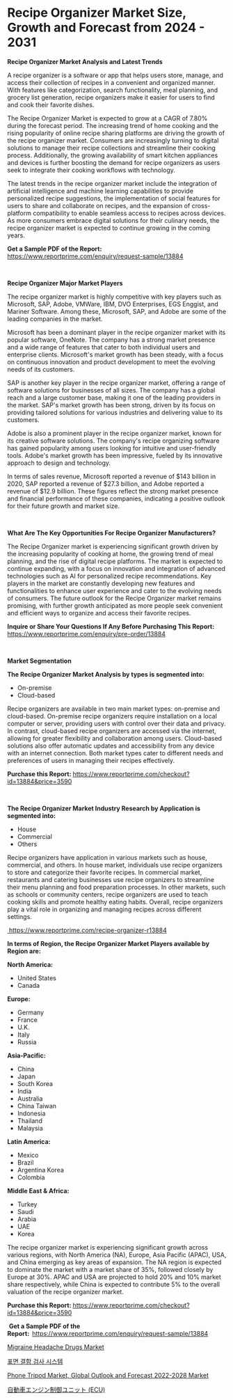 <p><h1>Recipe Organizer Market Size, Growth and Forecast from 2024 - 2031</h1></p><p><strong>Recipe Organizer Market Analysis and Latest Trends</strong></p>
<p><p>A recipe organizer is a software or app that helps users store, manage, and access their collection of recipes in a convenient and organized manner. With features like categorization, search functionality, meal planning, and grocery list generation, recipe organizers make it easier for users to find and cook their favorite dishes.</p><p>The Recipe Organizer Market is expected to grow at a CAGR of 7.80% during the forecast period. The increasing trend of home cooking and the rising popularity of online recipe sharing platforms are driving the growth of the recipe organizer market. Consumers are increasingly turning to digital solutions to manage their recipe collections and streamline their cooking process. Additionally, the growing availability of smart kitchen appliances and devices is further boosting the demand for recipe organizers as users seek to integrate their cooking workflows with technology.</p><p>The latest trends in the recipe organizer market include the integration of artificial intelligence and machine learning capabilities to provide personalized recipe suggestions, the implementation of social features for users to share and collaborate on recipes, and the expansion of cross-platform compatibility to enable seamless access to recipes across devices. As more consumers embrace digital solutions for their culinary needs, the recipe organizer market is expected to continue growing in the coming years.</p></p>
<p><strong>Get a Sample PDF of the Report:&nbsp;</strong> <a href="https://www.reportprime.com/enquiry/request-sample/13884">https://www.reportprime.com/enquiry/request-sample/13884</a></p>
<p>&nbsp;</p>
<p><strong>Recipe Organizer Major Market Players</strong></p>
<p><p>The recipe organizer market is highly competitive with key players such as Microsoft, SAP, Adobe, VMWare, IBM, DVO Enterprises, EGS Enggist, and Mariner Software. Among these, Microsoft, SAP, and Adobe are some of the leading companies in the market.</p><p>Microsoft has been a dominant player in the recipe organizer market with its popular software, OneNote. The company has a strong market presence and a wide range of features that cater to both individual users and enterprise clients. Microsoft's market growth has been steady, with a focus on continuous innovation and product development to meet the evolving needs of its customers.</p><p>SAP is another key player in the recipe organizer market, offering a range of software solutions for businesses of all sizes. The company has a global reach and a large customer base, making it one of the leading providers in the market. SAP's market growth has been strong, driven by its focus on providing tailored solutions for various industries and delivering value to its customers.</p><p>Adobe is also a prominent player in the recipe organizer market, known for its creative software solutions. The company's recipe organizing software has gained popularity among users looking for intuitive and user-friendly tools. Adobe's market growth has been impressive, fueled by its innovative approach to design and technology.</p><p>In terms of sales revenue, Microsoft reported a revenue of $143 billion in 2020, SAP reported a revenue of $27.3 billion, and Adobe reported a revenue of $12.9 billion. These figures reflect the strong market presence and financial performance of these companies, indicating a positive outlook for their future growth and market size.</p></p>
<p>&nbsp;</p>
<p><strong>What Are The Key Opportunities For Recipe Organizer Manufacturers?</strong></p>
<p><p>The Recipe Organizer market is experiencing significant growth driven by the increasing popularity of cooking at home, the growing trend of meal planning, and the rise of digital recipe platforms. The market is expected to continue expanding, with a focus on innovation and integration of advanced technologies such as AI for personalized recipe recommendations. Key players in the market are constantly developing new features and functionalities to enhance user experience and cater to the evolving needs of consumers. The future outlook for the Recipe Organizer market remains promising, with further growth anticipated as more people seek convenient and efficient ways to organize and access their favorite recipes.</p></p>
<p><strong>Inquire or Share Your Questions If Any Before Purchasing This Report:</strong> <a href="https://www.reportprime.com/enquiry/pre-order/13884">https://www.reportprime.com/enquiry/pre-order/13884</a></p>
<p>&nbsp;</p>
<p><strong>Market Segmentation</strong></p>
<p><strong>The Recipe Organizer Market Analysis by types is segmented into:</strong></p>
<p><ul><li>On-premise</li><li>Cloud-based</li></ul></p>
<p><p>Recipe organizers are available in two main market types: on-premise and cloud-based. On-premise recipe organizers require installation on a local computer or server, providing users with control over their data and privacy. In contrast, cloud-based recipe organizers are accessed via the internet, allowing for greater flexibility and collaboration among users. Cloud-based solutions also offer automatic updates and accessibility from any device with an internet connection. Both market types cater to different needs and preferences of users in managing their recipes effectively.</p></p>
<p><strong>Purchase this Report:&nbsp;</strong><a href="https://www.reportprime.com/checkout?id=13884&price=3590">https://www.reportprime.com/checkout?id=13884&price=3590</a></p>
<p>&nbsp;</p>
<p><strong>The Recipe Organizer Market Industry Research by Application is segmented into:</strong></p>
<p><ul><li>House</li><li>Commercial</li><li>Others</li></ul></p>
<p><p>Recipe organizers have application in various markets such as house, commercial, and others. In house market, individuals use recipe organizers to store and categorize their favorite recipes. In commercial market, restaurants and catering businesses use recipe organizers to streamline their menu planning and food preparation processes. In other markets, such as schools or community centers, recipe organizers are used to teach cooking skills and promote healthy eating habits. Overall, recipe organizers play a vital role in organizing and managing recipes across different settings.</p></p>
<p><a href="https://www.reportprime.com/recipe-organizer-r13884">&nbsp;https://www.reportprime.com/recipe-organizer-r13884</a></p>
<p><strong>In terms of Region, the Recipe Organizer Market Players available by Region are:</strong></p>
<p>
    <p> <strong> North America: </strong>
        <ul>
            <li>United States</li>
            <li>Canada</li>
        </ul>
        </p> 
    <p> <strong> Europe: </strong>
        <ul>
            <li>Germany</li>
            <li>France</li>
            <li>U.K.</li>
            <li>Italy</li>
            <li>Russia</li>
        </ul>
        </p> 
    <p> <strong> Asia-Pacific: </strong>
        <ul>
            <li>China</li>
            <li>Japan</li>
            <li>South Korea</li>
            <li>India</li>
            <li>Australia</li>
            <li>China Taiwan</li>
            <li>Indonesia</li>
            <li>Thailand</li>
            <li>Malaysia</li>
        </ul>
        </p> 
    <p> <strong> Latin America: </strong>
        <ul>
            <li>Mexico</li>
            <li>Brazil</li>
            <li>Argentina Korea</li>
            <li>Colombia</li>
        </ul>
        </p> 
    <p> <strong> Middle East & Africa: </strong>
        <ul>
            <li>Turkey</li>
            <li>Saudi</li>
            <li>Arabia</li>
            <li>UAE</li>
            <li>Korea</li>
        </ul>
    </p>
    </p>
<p><p>The recipe organizer market is experiencing significant growth across various regions, with North America (NA), Europe, Asia Pacific (APAC), USA, and China emerging as key areas of expansion. The NA region is expected to dominate the market with a market share of 35%, followed closely by Europe at 30%. APAC and USA are projected to hold 20% and 10% market share respectively, while China is expected to contribute 5% to the overall valuation of the recipe organizer market.</p></p>
<p><strong>Purchase this Report: </strong><a href="https://www.reportprime.com/checkout?id=13884&price=3590">https://www.reportprime.com/checkout?id=13884&price=3590</a></p>
<p>&nbsp;<strong>Get a Sample PDF of the Report:&nbsp;&nbsp;</strong><a href="https://www.reportprime.com/enquiry/request-sample/13884">https://www.reportprime.com/enquiry/request-sample/13884</a></p>
<p><strong></strong></p>
<p><p><a href="https://github.com/dringals/Market-Research-Report-List-5/blob/main/migraine-headache-drugs-market.md">Migraine Headache Drugs Market</a></p><p><a href="https://github.com/vdhdwjyp90142/Market-Research-Report-List-4/blob/main/1480962107536.md">표면 결함 검사 시스템</a></p><p><a href="https://issuu.com/reportprime-2/docs/phone-tripod-market-global-outlook-_02e0f9fa83fd07">Phone Tripod Market, Global Outlook and Forecast 2022-2028 Market</a></p><p><a href="https://github.com/sghwr779811674/Market-Research-Report-List-4/blob/main/603523086765.md">自動車エンジン制御ユニット (ECU)</a></p></p>